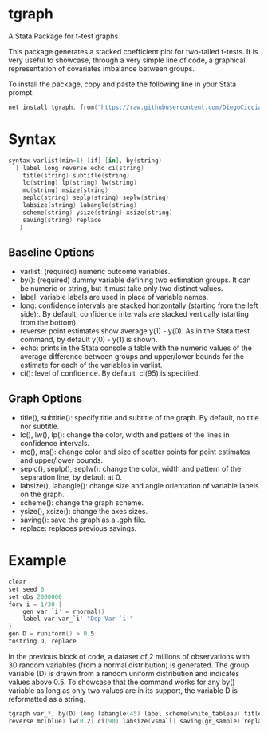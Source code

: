 # tgraph
A Stata Package for t-test graphs 

This package generates a stacked coefficient plot for two-tailed t-tests. It is very useful to showcase, through a very simple line of code, a graphical representation of covariates imbalance between groups. 

To install the package, copy and paste the following line in your Stata prompt: 
```s
net install tgraph, from("https://raw.githubusercontent.com/DiegoCiccia/tgraph/main") replace
```

# Syntax 
```s
syntax varlist(min=1) [if] [in], by(string)  
  [ label long reverse echo ci(string) 
    title(string) subtitle(string) 
    lc(string) lp(string) lw(string) 
    mc(string) msize(string) 
    seplc(string) seplp(string) seplw(string) 
    labsize(string) labangle(string) 
    scheme(string) ysize(string) xsize(string) 
    saving(string) replace
   ]
```
## Baseline Options
+ varlist: (required) numeric outcome variables.
+ by():    (required) dummy variable defining two estimation groups. It can be numeric or string, but it must take only two distinct values.
+ label:   variable labels are used in place of variable names.
+ long:    confidence intervals are stacked horizontally (starting from the left side);. By default, confidence intervals are stacked vertically (starting from the bottom).
+ reverse: point estimates show average y(1) - y(0). As in the Stata ttest command, by default y(0) - y(1) is shown.
+ echo: prints in the Stata console a table with the numeric values of the average difference between groups and upper/lower bounds for the estimate for each of the variables in varlist.
+ ci():    level of confidence. By default, ci(95) is specified.
## Graph Options
+ title(), subtitle(): specify title and subtitle of the graph. By default, no title nor subtitle.
+ lc(), lw(), lp(): change the color, width and patters of the lines in confidence intervals.
+ mc(), ms(): change color and size of scatter points for point estimates and upper/lower bounds.
+ seplc(), seplp(), seplw(): change the color, width and pattern of the separation line, by default at 0.
+ labsize(), labangle(): change size and angle orientation of variable labels on the graph.
+ scheme(): change the graph scheme.
+ ysize(), xsize(): change the axes sizes.
+ saving(): save the graph as a .gph file.
+ replace: replaces previous savings.
# Example
```s
clear
set seed 0
set obs 2000000
forv i = 1/30 {
    gen var_`i' = rnormal()
    label var var_`i' "Dep Var `i'"
}
gen D = runiform() > 0.5
tostring D, replace
```
In the previous block of code, a dataset of 2 millions of observations with 30 random variables (from a normal distribution) is generated. The group variable (D) is drawn from a random uniform distribution and indicates values above 0.5. To showcase that the command works for any by() variable as long as only two values are in its support, the variable D is reformatted as a string.
```s
tgraph var_*, by(D) long labangle(45) label scheme(white_tableau) title("Graph") ///
reverse mc(blue) lw(0.2) ci(90) labsize(vsmall) saving(gr_sample) replace
```
 
